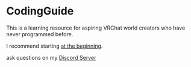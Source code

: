 # CodingGuide

This is a learning resource for aspiring VRChat world creators who have never programmed before.

I recommend starting [at the beginning](https://github.com/MMMaellon/CodingGuide/wiki).












ask questions on my [Discord Server](https://discord.gg/S5sDC4PnFp)
